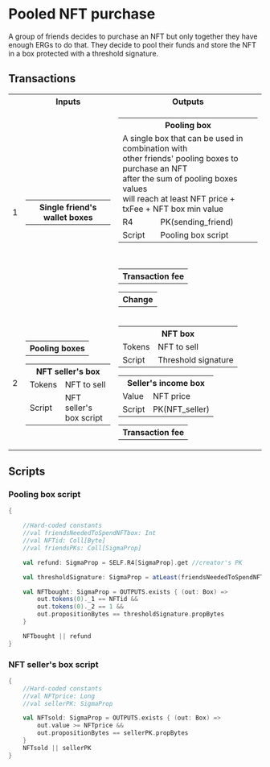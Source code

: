 # Pooled NFT purchase

A group of friends decides to purchase an NFT but only together they have enough ERGs to do that.
They decide to pool their funds and store the NFT in a box protected with a threshold signature.


## Transactions
<table>
<th></th>
<th> Inputs</th>
<th>Outputs</th>
<tr>
   <td>1</td>
   <td>
      <table>
         <th>Single friend's wallet boxes</th>
      </table>
   </td>
   <td>
      <table>
         <th colspan="2">Pooling box</th>
         <tr>
            <td colspan="2">A single box that can be used in combination with </br>other friends' pooling boxes to purchase an NFT</br> after the sum of pooling boxes values </br>will reach at least NFT price + txFee + NFT box min value</td>
         </tr>
         <tr>
            <td>R4</td>
            <td>PK(sending_friend)</td>
         </tr>
         <tr>
            <td>Script </td>
            <td> Pooling box script</td>
         </tr>
      </table>
      </br>
      <table>
         <th>Transaction fee</th>
      </table>
      <table>
         <th>Change</th>
      </table>
</tr>
<tr>
   <td>2</td>
   <td>
      <table>
         <th>Pooling boxes</th>
      </table>
      <table>
         <th colspan="2">NFT seller's box</th>
         <tr>
            <td>Tokens</td>
            <td>NFT to sell</td>
         </tr>
         <tr>
            <td>Script</td>
            <td>NFT seller's box script</td>
         </tr>
      </table>
   </td>
   <td>
      <table>
         <th colspan="2">NFT box</th>
         <tr>
            <td>Tokens</td>
            <td>NFT to sell</td>
         </tr>
         <tr>
            <td>Script</td>
            <td>Threshold signature</td>
         </tr>
      </table>
      <table>
         <th colspan="2">Seller's income box</th>
         <tr>
            <td>Value</td>
            <td>NFT price</td>
         </tr>
         <tr>
            <td>Script</td>
            <td>PK(NFT_seller)</td>
         </tr>
      </table>
      <table>
         <th>Transaction fee</th>
      </table>
	  </tr>
</table>



## Scripts
### Pooling box script
```scala
{

	//Hard-coded constants
	//val friendsNeededToSpendNFTbox: Int
	//val NFTid: Coll[Byte]
	//val friendsPKs: Coll[SigmaProp]

	val refund: SigmaProp = SELF.R4[SigmaProp].get //creator's PK

	val thresholdSignature: SigmaProp = atLeast(friendsNeededToSpendNFTbox, friendsPKs)

	val NFTbought: SigmaProp = OUTPUTS.exists { (out: Box) =>
		out.tokens(0)._1 == NFTid &&
		out.tokens(0)._2 == 1 &&
		out.propositionBytes == thresholdSignature.propBytes
	}

	NFTbought || refund
}
```

### NFT seller's box script
```scala
{
	//Hard-coded constants
	//val NFTprice: Long
	//val sellerPK: SigmaProp

	val NFTsold: SigmaProp = OUTPUTS.exists { (out: Box) =>
		out.value >= NFTprice &&
		out.propositionBytes == sellerPK.propBytes
	}
	NFTsold || sellerPK
}
```
